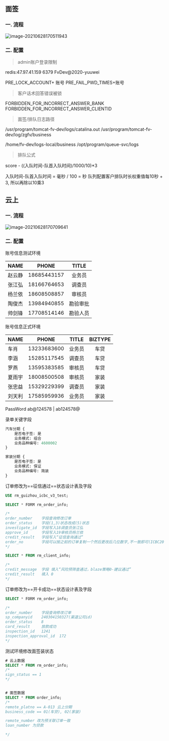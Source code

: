 ##  面签

###  一. 流程

![image-20210628170511943](https://cdn.jsdelivr.net/gh/chanwanxiang/imageHosting/img/image-20210628170511943.png)

###  二. 配置

> admin账户登录限制

redis:47.97.41.159  6379  FvDev@2020-yuuwei

PRE_LOCK_ACCOUNT+ 账号 
PRE_FAIL_PWD_TIMES+账号

> 客户话术回答错误被锁

FORBIDDEN_FOR_INCORRECT_ANSWER_BANK
FORBIDDEN_FOR_INCORRECT_ANSWER_CLIENTID

> 面签/排队日志路径

/usr/program/tomcat-fv-dev/logs/catalina.out
/usr/program/tomcat-fv-dev/log/zgfv/business

/home/fv-dev/logs-local/business
/opt/program/queue-svc/logs

> 排队公式

score - ((入队时间-队首入队时间)/1000/10)*3

入队时间-队首入队时间 = 毫秒 / 100 = 秒
队列配置客户排队时长权重值每10秒 + 3, 所以再除以10乘3

##  云上

### 一. 流程

![image-20210628170709641](https://cdn.jsdelivr.net/gh/chanwanxiang/imageHosting/img/image-20210628170709641.png)

### 二. 配置

账号信息测试环境

| NAME   |    PHONE    |  TITLE   |
| ------ | :---------: | :------: |
| 赵云静 | 18685443157 |  业务员  |
| 张江弘 | 18166764653 |  调查员  |
| 杨兰依 | 18608508857 |  审核员  |
| 陶俊杰 | 13984940855 | 勘验审批 |
| 帅剑锋 | 17708514146 | 勘验人员 |



账号信息正式环境

| NAME   |    PHONE    | TITLE  | BIZTYPE |
| ------ | :---------: | :----: | :-----: |
| 车肖   | 13233683600 | 业务员 |  车贷   |
| 李涵   | 15285117545 | 调查员 |  车贷   |
| 罗燕   | 13595383585 | 审核员 |  车贷   |
| 夏雨宇 | 18008500508 | 审核员 |  家装   |
| 张忠益 | 15329229399 | 调查员 |  家装   |
| 刘天利 | 17585959936 | 业务员 |  家装   |

PassWord ab@124578 | ab124578@

录单关键字段

```python
汽车分期 {
    是否电子签: 是
    业务模式: 组合
    业务品种编号: 4600002
}

家装分期 {
    是否电子签: 是
    业务模式: 保证
    业务品种编号: 简装
}
```

订单修改为==征信通过==状态设计表及字段

```sql
USE rm_guizhou_icbc_v3_test;

SELECT * FORM rm_order_info;

/*
order_number    字段查询修改订单
order_status    字段(1,3)状态改成(5)状态
investigate_id  字段写入18调查员张江弘
approve_id      字段写入19审核员杨兰依
credit_result   字段写入“征信查询通过”
order_no        字段可以按之前的订单复制一个然后更改后几位数字,不一致即可(ICBC20200441163602123002)
*/

SELECT * FROM rm_client_info;

/*
credit_message  字段 填入“风险预筛查通过，blaze策略0-建议通过”
credit_result   填入 0
*/

```

订单修改为==开卡成功==状态设计表及字段

```sql
SELECT * FORM rm_order_info;

/*
order_number    字段查询修改订单
sp_companyid    240304150327(渠道公司id)
order_status    8
card_result     放款成功
inspection_id   1241
inspection_approval_id  172
*/

```

测试环境修改面签装状态

```sql
# 云上数据
SELECT * FROM rm_order_info;
/*
sign_status == 1
*/


# 面签数据
SELECT * FROM order_info;
/*
remote_platno == A-013 云上分期
business_code == 01(车贷), 02(家装)

remote_number 改为预关联订单一致
loan_number 为贷款

*/
```



